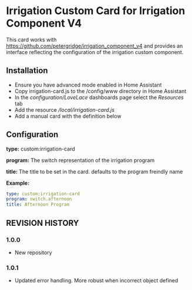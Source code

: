 # Irrigation Custom Card for Irrigation Component V4

This card works with https://github.com/petergridge/irrigation_component_v4 and provides an interface reflecting the configuration of the irrigation custom component.

## Installation
* Ensure you have advanced mode enabled in Home Assistant
* Copy irrigation-card.js to the /config/www directory in Home Assistant
* In the *configuration/LoveLace* dashboards page select the *Resources* tab
* Add the resource */local/irrigation-card.js*
* Add a manual card with the definition below

## Configuration

**type:** custom:irrigation-card

**program:** The switch representation of the irrigation program

**title:** The title to be set in the card. defaults to the program freindly name

**Example:**
```yaml
type: custom:irrigation-card
program: switch.afternoon
title: Afternoon Program
```

## REVISION HISTORY
### 1.0.0
* New repository
### 1.0.1
* Updated error handling. More robust when incorrect object defined

